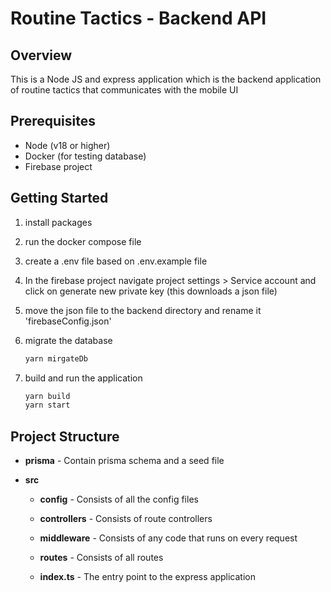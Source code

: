 # Routine Tactics - Backend API

## Overview

This is a Node JS and express application which is the backend application of routine tactics that communicates with the mobile UI

## Prerequisites

-  Node (v18 or higher)
-  Docker (for testing database)
-  Firebase project

## Getting Started

1. install packages

1. run the docker compose file

1. create a .env file based on .env.example file

1. In the firebase project navigate project settings > Service account and click on generate new private key (this downloads a json file)

1. move the json file to the backend directory and rename it 'firebaseConfig.json'

1. migrate the database

   ```bash
   yarn mirgateDb
   ```

1. build and run the application

   ```bash
   yarn build
   yarn start
   ```

## Project Structure

-  **prisma** - Contain prisma schema and a seed file

-  **src**

   -  **config** - Consists of all the config files

   -  **controllers** - Consists of route controllers

   -  **middleware** - Consists of any code that runs on every request

   -  **routes** - Consists of all routes

   -  **index.ts** - The entry point to the express application
